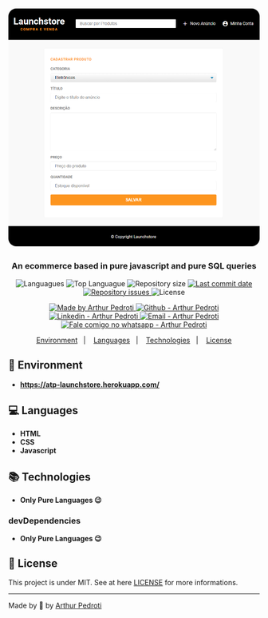 <h1 align="center">
    <img alt="Gym Manager" src="./public/assets/readme-logo.PNG"  width="600px" style="border-radius:16px;"/>
</h1>

<h3 align="center" >
  An ecommerce based in pure javascript and pure SQL queries
</h3>

<p align="center">
  <img alt="Languagues" src="https://img.shields.io/github/languages/count/ArthurPedroti/launchstore">
  <img alt="Top Languague" src="https://img.shields.io/github/languages/top/ArthurPedroti/launchstore">
  <img alt="Repository size" src="https://img.shields.io/github/repo-size/ArthurPedroti/launchstore">
  <a href="https://github.com/ArthurPedroti/launchstore/commits/master">
    <img alt="Last commit date" src="https://img.shields.io/github/last-commit/ArthurPedroti/launchstore">
  </a>
   <a href="https://github.com/ArthurPedroti/launchstore/issues">
    <img alt="Repository issues" src="https://img.shields.io/github/issues/ArthurPedroti/launchstore">
  </a>
  <img alt="License" src="https://img.shields.io/github/license/ArthurPedroti/launchstore">
</p>
<p align="center">

  <a href="https://github.com/ArthurPedroti" target="_blank">
    <img alt="Made by Arthur Pedroti" src="https://img.shields.io/badge/made%20by-Arthur_Pedroti-informational">
  </a>
  <a href="https://github.com/ArthurPedroti" target="_blank" >
    <img alt="Github - Arthur Pedroti" src="https://img.shields.io/badge/Github--%23F8952D?style=social&logo=github">
  </a>
  <a href="https://www.linkedin.com/in/arthurpedroti/" target="_blank" >
    <img alt="Linkedin - Arthur Pedroti" src="https://img.shields.io/badge/Linkedin--%23F8952D?style=social&logo=linkedin">
  </a>
  <a href="mailto:arthurpedroti@gmail.com" target="_blank" >
    <img alt="Email - Arthur Pedroti" src="https://img.shields.io/badge/Email--%23F8952D?style=social&logo=gmail">
  </a>
  <a href="https://api.whatsapp.com/send?phone=5519991830454"
        target="_blank" >
    <img alt="Fale comigo no whatsapp - Arthur Pedroti" src="https://img.shields.io/badge/Whatsapp--%23F8952D?style=social&logo=whatsapp">
  </a>

</p>

<p align="center">
<a href="#rocket-environment">Environment</a>&nbsp;&nbsp;&nbsp;|&nbsp;&nbsp;&nbsp;
  <a href="#computer-languages">Languages</a>&nbsp;&nbsp;&nbsp;|&nbsp;&nbsp;&nbsp;
  <a href="#books-technologies">Technologies</a>&nbsp;&nbsp;&nbsp;|&nbsp;&nbsp;&nbsp;
  <a href="#memo-license">License</a>
</p>

## :rocket: Environment

- **https://atp-launchstore.herokuapp.com/**

## :computer: Languages

- **HTML**
- **CSS**
- **Javascript**

## :books: Technologies

- **Only Pure Languages :wink:**

### devDependencies

- **Only Pure Languages :wink:**

## :memo: License

This project is under MIT. See at here [LICENSE](/LICENSE) for more informations.

---

Made by :blue_heart: by [Arthur Pedroti](https://github.com/ArthurPedroti)
